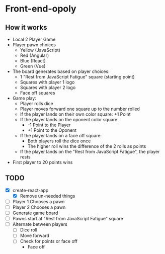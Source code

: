 # Front-end-opoly

## How it works

* Local 2 Player Game
* Player pawn choices
  * Yellow (JavaScript)
  * Red (Angular)
  * Blue (React)
  * Green (Vue)
* The board generates based on player choices:
  * 1 "Rest from JavaScript Fatigue" square (starting point)
  * Squares with player 1 logo
  * Squares with player 2 logo
  * Face off squares
* Game play:
  * Player rolls dice
  * Player moves forward one square up to the number rolled 
  * If the player lands on their own color square: +1 Point
  * If the player lands on the oponent color square:
    * -1 Point to the Player
    * +1 Point to the Oponent
  * If the player lands on a face off square:
    * Both players roll the dice once
    * The higher roll wins the difference of the 2 rolls as points
  * If the player lands on the "Rest from JavaScript Fatigue", the player rests
* First player to 20 points wins

## TODO

* [x] create-react-app
  * [x] Remove un-needed things
* [ ] Player 1 Chooses a pawn
* [ ] Player 2 Chooses a pawn
* [ ] Generate game board
* [ ] Pawns start at "Rest from JavaScript Fatigue" square
* [ ] Alternate between players
  * [ ] Dice roll
  * [ ] Move forward
  * [ ] Check for points or face off
    * Face off

